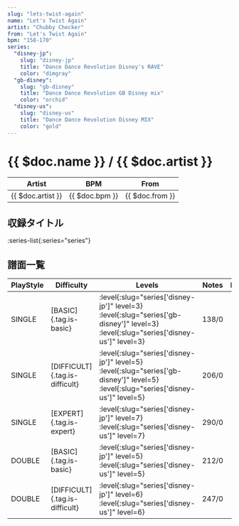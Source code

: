 ```yaml
---
slug: "lets-twist-again"
name: "Let's Twist Again"
artist: "Chubby Checker"
from: "Let's Twist Again"
bpm: "158-170"
series:
  "disney-jp":
    slug: "disney-jp"
    title: "Dance Dance Revolution Disney's RAVE"
    color: "dimgray"
  "gb-disney":
    slug: "gb-disney"
    title: "Dance Dance Revolution GB Disney mix"
    color: "orchid"
  "disney-us":
    slug: "disney-us"
    title: "Dance Dance Revolution Disney MIX"
    color: "gold"
---
```


# {{ $doc.name }} / {{ $doc.artist }}

|Artist|BPM|From|
|------|---|----|
|{{ $doc.artist }}|{{ $doc.bpm }}|{{ $doc.from }}|

## 収録タイトル

:series-list{:series="series"}

## 譜面一覧

|PlayStyle|Difficulty|Levels|Notes|Movie|
|---------|----------|------|-----|-----|
|SINGLE|[BASIC]{.tag.is-basic}|:level{:slug="series['disney-jp']" level=3} :level{:slug="series['gb-disney']" level=3} :level{:slug="series['disney-us']" level=3}|138/0||
|SINGLE|[DIFFICULT]{.tag.is-difficult}|:level{:slug="series['disney-jp']" level=5} :level{:slug="series['gb-disney']" level=5} :level{:slug="series['disney-us']" level=5}|206/0||
|SINGLE|[EXPERT]{.tag.is-expert}|:level{:slug="series['disney-jp']" level=7} :level{:slug="series['disney-us']" level=7}|290/0||
|DOUBLE|[BASIC]{.tag.is-basic}|:level{:slug="series['disney-jp']" level=5} :level{:slug="series['disney-us']" level=5}|212/0||
|DOUBLE|[DIFFICULT]{.tag.is-difficult}|:level{:slug="series['disney-jp']" level=6} :level{:slug="series['disney-us']" level=6}|247/0||
